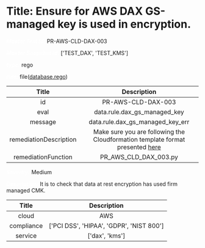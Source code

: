



# Title: Ensure for AWS DAX GS-managed key is used in encryption.


***<font color="white">Master Test Id:</font>*** PR-AWS-CLD-DAX-003

***<font color="white">Master Snapshot Id:</font>*** ['TEST_DAX', 'TEST_KMS']

***<font color="white">type:</font>*** rego

***<font color="white">rule:</font>*** file([database.rego])  
  
  
  
  

|Title|Description|
| :---: | :---: |
|id|PR-AWS-CLD-DAX-003|
|eval|data.rule.dax_gs_managed_key|
|message|data.rule.dax_gs_managed_key_err|
|remediationDescription|Make sure you are following the Cloudformation template format presented <a href='https://boto3.amazonaws.com/v1/documentation/api/latest/reference/services/dax.html#DAX.Client.describe_clusters' target='_blank'>here</a>|
|remediationFunction|PR_AWS_CLD_DAX_003.py|


***<font color="white">Severity:</font>*** Medium

***<font color="white">Description:</font>*** It is to check that data at rest encryption has used firm managed CMK.  
  
  

|Title|Description|
| :---: | :---: |
|cloud|AWS|
|compliance|['PCI DSS', 'HIPAA', 'GDPR', 'NIST 800']|
|service|['dax', 'kms']|



[database.rego]: https://github.com/prancer-io/prancer-compliance-test/tree/master/aws/cloud/database.rego
